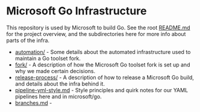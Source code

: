 # Microsoft Go Infrastructure

This repository is used by Microsoft to build Go.
See the root [README.md](../README.md) for the project overview, and the subdirectories here for more info about parts of the infra.

* [automation/](automation/) - Some details about the automated infrastructure used to maintain a Go toolset fork.
* [fork/](fork/) - A description of how the Microsoft Go toolset fork is set up and why we made certain decisions.
* [release-process/](release-process/) - A description of how to release a Microsoft Go build, and details about the infra behind it.
* [pipeline-yml-style.md](pipeline-yml-style.md) - Style principles and quirk notes for our YAML pipelines here and in microsoft/go.
* [branches.md](branches.md) - 
